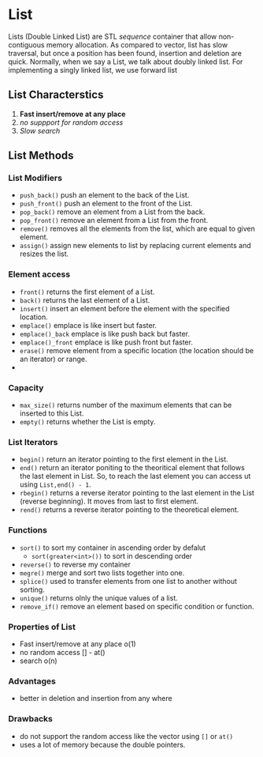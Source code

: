 # List

Lists (Double Linked List) are STL *sequence* container that allow non-contiguous memory allocation. As compared to vector, list has slow traversal, but once a position has been found, insertion and deletion are quick. Normally, when we say a List, we talk about doubly linked list. For implementing a singly linked list, we use forward list
 
## List Characterstics

1. **Fast insert/remove at any place**
2. *no suppport for random access*
3. *Slow search*


## List Methods

### List Modifiers
- `push_back()` push an element to the back of the List.
- `push_front()` push an element to the front of the List.
- `pop_back()` remove an element from a List from the back.
- `pop_front()` remove an element from a List from the front.
- `remove()` removes all the elements from the list, which are equal to given element.
- `assign()` assign new elements to list by replacing current elements and resizes the list.


### Element access
- `front()` returns the first element of a List.
- `back()` returns the last element of a List.
- `insert()` insert an element before the element with the specified location.
- `emplace()` emplace is like insert but faster.
- `emplace()_back` emplace is like push back but faster.
- `emplace()_front` emplace is like push front but faster.
- `erase()` remove element from a specific location (the location should be an iterator) or range.
- 

### Capacity
- `max_size()` returns number of the maximum elements that can be inserted to this List.
- `empty()` returns whether the List is empty.

### List Iterators
- `begin()` return an iterator pointing to the first element in the List.
- `end()` return an iterator poniting to the theoritical element that follows the last element in List. So, to reach the last element you can access ut using `List,end() - 1`.
- `rbegin()` returns a reverse iterator pointing to the last element in the List (reverse beginning). It moves from last to first element.
- `rend()` returns a reverse iterator pointing to the theoretical element.

### Functions
- `sort()` to sort my container in ascending order by defalut
  - `sort(greater<int>())` to sort in descending order
- `reverse()` to reverse my container
- `megre()` merge and sort two lists together into one.
- `splice()` used to transfer elements from one list to another without sorting.
- `unique()` returns olnly the unique values of a list.
- `remove_if()` remove an element based on specific condition or function.

### Properties of List

- Fast insert/remove at any place o(1)
- no random access [] - at()
- search o(n)

### Advantages
- better in deletion and insertion from any where

### Drawbacks
- do not support the random access like the vector using `[]` or `at()`
- uses a lot of memory because the double pointers.